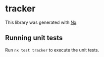 # tracker

This library was generated with [Nx](https://nx.dev).

## Running unit tests

Run `nx test tracker` to execute the unit tests.
